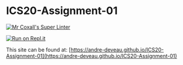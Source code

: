 # ICS20-Assignment-01

[![Mr Coxall's Super Linter](https://github.com/andre-deveau/ICS20-Assignment-01/workflows/Mr%20Coxall's%20Super%20Linter/badge.svg)](https://github.com/andre-deveau/ICS20-Assignment-01/actions/)

[![Run on Repl.it](https://repl.it/badge/github/andre-deveau/ICS20-Assignment-01)](https://repl.it/github/andre-deveau/ICS20-Assignment-01)

This site can be found at: [https://andre-deveau.github.io/ICS20-Assignment-01](https://andre-deveau.github.io/ICS20-Assignment-01)